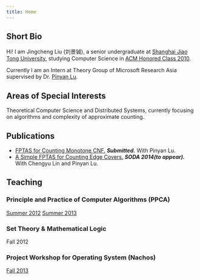 ```yaml
---
title: Home
---
```


Short Bio
-----------------------------
Hi! I am Jingcheng Liu (刘景铖), a senior undergraduate at [Shanghai Jiao Tong University](http://www.sjtu.edu.cn/),
studying Computer Science in [ACM Honored Class 2010](http://acm.sjtu.edu.cn/).

Currently I am an Intern at Theory Group of Microsoft Research Asia supervised by Dr. [Pinyan Lu](http://research.microsoft.com/en-us/people/pinyanl/).


Areas of Special Interests
-----------------------------
Theoretical Computer Science and Distributed Systems, currently focusing on algorithms and complexity of approximate counting.

<div id="pub" class="colorli">

Publications
-----------------------------

* [FPTAS for Counting Monotone CNF.](http://arxiv.org/abs/1311.3728)
___Submitted.___
With Pinyan Lu. 
* [A Simple FPTAS for Counting Edge Covers.](http://arxiv.org/abs/1309.6115)
___SODA 2014(to appear).___
With Chengyu Lin and Pinyan Lu.

</div>

<div id="teach">

Teaching
-----------------------------
### Principle and Practice of Computer Algorithms (PPCA) 
[Summer 2012](http://acm.sjtu.edu.cn/ppca/wiki/Principle_and_Practice_of_Computer_Algorithms_(Summer_2012)) [Summer 2013](http://acm.sjtu.edu.cn/ppca/wiki/Principle_and_Practice_of_Computer_Algorithms_(Summer_2013))

### Set Theory & Mathematical Logic 
Fall 2012

### Project Workshop for Operating System (Nachos)
[Fall 2013](http://acm.sjtu.edu.cn/wiki/Nachos_2013)

</div>
